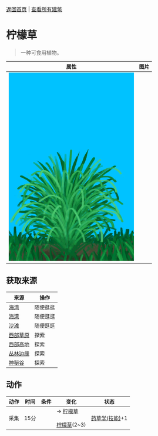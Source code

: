 [返回首页](index.md)   |  [查看所有建筑](building.md)
# 柠檬草  
> 一种可食用植物。  
  
  属性  |   图片   
 ----  |  ----:   
   |  ![](Sprite/LemonGrass.png)   
  
## 获取来源  
来源  |  操作  
----  |  ----  
[海湾](Bay.md)  |  随便逛逛  
[海湾](Bay.md)  |  随便逛逛  
[沙滩](Beach.md)  |  随便逛逛  
[西部草原](GrasslandsW.md)  |  探索  
[西部高地](HighlandsWestern.md)  |  探索  
[丛林边缘](Outskirts.md)  |  探索  
[神秘谷](SecretValley.md)  |  探索  
## 动作  
动作  |  时间  |  条件  |  变化  |  状态  
----  |  ----  |  ----  |  ----  |  ----  
采集  |  15分  |    |  → [柠檬草](LemongrassStalks.md)<br><br>[柠檬草](LemongrassStalks.md)(2~3)  |  [药草学(技能)](Skill_Herbology.md)+1  

